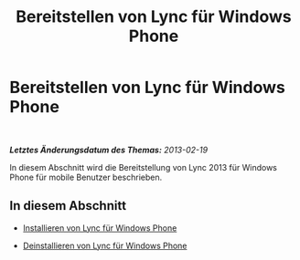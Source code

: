 ﻿---
title: Bereitstellen von Lync für Windows Phone
TOCTitle: Bereitstellen von Lync für Windows Phone
ms:assetid: b8161a96-16c2-40cf-bb9d-cdb9086642d8
ms:mtpsurl: https://technet.microsoft.com/de-de/library/Hh690992(v=OCS.15)
ms:contentKeyID: 52056444
ms.date: 05/19/2016
mtps_version: v=OCS.15
ms.translationtype: HT
---

# Bereitstellen von Lync für Windows Phone

 

_**Letztes Änderungsdatum des Themas:** 2013-02-19_

In diesem Abschnitt wird die Bereitstellung von Lync 2013 für Windows Phone für mobile Benutzer beschrieben.

## In diesem Abschnitt

  - [Installieren von Lync für Windows Phone](lync-server-2013-installing-lync-for-windows-phone.md)

  - [Deinstallieren von Lync für Windows Phone](lync-server-2013-removing-lync-for-windows-phone.md)

